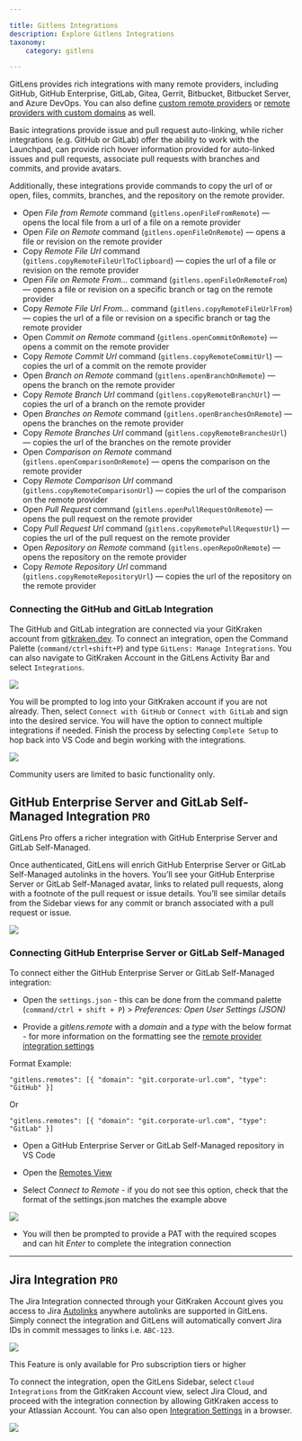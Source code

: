 ```yaml
---

title: Gitlens Integrations
description: Explore Gitlens Integrations
taxonomy:
    category: gitlens

---
```


GitLens provides rich integrations with many remote providers, including GitHub, GitHub Enterprise, GitLab, Gitea, Gerrit, Bitbucket, Bitbucket Server, and Azure DevOps. You can also define [custom remote providers](/gitlens/settings/#remote-provider-integration-settings) or [remote providers with custom domains](/gitlens/settings/#remote-provider-integration-settings) as well.

Basic integrations provide issue and pull request auto-linking, while richer integrations (e.g. GitHub or GitLab) offer the ability to work with the Launchpad, can provide rich hover information provided for auto-linked issues and pull requests, associate pull requests with branches and commits, and provide avatars.

Additionally, these integrations provide commands to copy the url of or open, files, commits, branches, and the repository on the remote provider.

- Open _File from Remote_ command (`gitlens.openFileFromRemote`) — opens the local file from a url of a file on a remote provider
- Open _File on Remote_ command (`gitlens.openFileOnRemote`) — opens a file or revision on the remote provider
- Copy _Remote File Url_ command (`gitlens.copyRemoteFileUrlToClipboard`) — copies the url of a file or revision on the remote provider
- Open _File on Remote From..._ command (`gitlens.openFileOnRemoteFrom`) — opens a file or revision on a specific branch or tag on the remote provider
- Copy _Remote File Url From..._ command (`gitlens.copyRemoteFileUrlFrom`) — copies the url of a file or revision on a specific branch or tag the remote provider
- Open _Commit on Remote_ command (`gitlens.openCommitOnRemote`) — opens a commit on the remote provider
- Copy _Remote Commit Url_ command (`gitlens.copyRemoteCommitUrl`) — copies the url of a commit on the remote provider
- Open _Branch on Remote_ command (`gitlens.openBranchOnRemote`) — opens the branch on the remote provider
- Copy _Remote Branch Url_ command (`gitlens.copyRemoteBranchUrl`) — copies the url of a branch on the remote provider
- Open _Branches on Remote_ command (`gitlens.openBranchesOnRemote`) — opens the branches on the remote provider
- Copy _Remote Branches Url_ command (`gitlens.copyRemoteBranchesUrl`) — copies the url of the branches on the remote provider
- Open _Comparison on Remote_ command (`gitlens.openComparisonOnRemote`) — opens the comparison on the remote provider
- Copy _Remote Comparison Url_ command (`gitlens.copyRemoteComparisonUrl`) — copies the url of the comparison on the remote provider
- Open _Pull Request_ command (`gitlens.openPullRequestOnRemote`) — opens the pull request on the remote provider
- Copy _Pull Request Url_ command (`gitlens.copyRemotePullRequestUrl`) — copies the url of the pull request on the remote provider
- Open _Repository on Remote_ command (`gitlens.openRepoOnRemote`) — opens the repository on the remote provider
- Copy _Remote Repository Url_ command (`gitlens.copyRemoteRepositoryUrl`) — copies the url of the repository on the remote provider

### Connecting the GitHub and GitLab Integration

The GitHub and GitLab integration are connected via your GitKraken account from [gitkraken.dev](https://gitkraken.dev/settings/integrations?source=help_center&product=gitlens). To connect an integration, open the Command Palette (`command/ctrl+shift+P`) and type `GitLens: Manage Integrations`. You can also navigate to GitKraken Account in the GitLens Activity Bar and select `Integrations`. 

<img src="/wp-content/uploads/gl-connect-remote-integration.png" srcset="/wp-content/uploads/gl-connect-remote-integration@2x.png" class="help-center-img img-bordered">

You will be prompted to log into your GitKraken account if you are not already. Then, select `Connect with GitHub` or `Connect with GitLab` and sign into the desired service. You will have the option to connect multiple integrations if needed. Finish the process by selecting `Complete Setup` to hop back into VS Code and begin working with the integrations. 

<img src="/wp-content/uploads/gl-connect-remote-integration-manager.png" class="help-center-img img-bordered">

<div class='callout callout--warning'>
    <p>Community users are limited to basic functionality only.</p>
</div>

## GitHub Enterprise Server and GitLab Self-Managed Integration `PRO`

GitLens Pro offers a richer integration with GitHub Enterprise Server and GitLab Self-Managed.

Once authenticated, GitLens will enrich GitHub Enterprise Server or GitLab Self-Managed autolinks in the hovers. You’ll see your GitHub Enterprise Server or GitLab Self-Managed avatar, links to related pull requests, along with a footnote of the pull request or issue details. You’ll see similar details from the Sidebar views for any commit or branch associated with a pull  request or issue.

<img src="/wp-content/uploads/gitlab-github-integration.png" class="help-center-img img-bordered">

### Connecting GitHub Enterprise Server or GitLab Self-Managed

To connect either the GitHub Enterprise Server or GitLab Self-Managed integration:

- Open the `settings.json` - this can be done from the command palette  (`command/ctrl + shift + P`) > _Preferences: Open User Settings (JSON)_

- Provide a _gitlens.remote_ with a _domain_ and a _type_ with the below format - for more information on the formatting see the [remote provider integration settings](/gitlens/settings/#remote-provider-integration-settings)

Format Example: 

```
"gitlens.remotes": [{ "domain": "git.corporate-url.com", "type": "GitHub" }]
```

Or

```
"gitlens.remotes": [{ "domain": "git.corporate-url.com", "type": "GitLab" }]
```

- Open a GitHub Enterprise Server or GitLab Self-Managed repository in VS Code

- Open the [Remotes View](/gitlens/side-bar/#remotes-view)

- Select <i class="fa-solid fa-plug"></i> _Connect to Remote_ - if you do not see this option, check that the format of the settings.json matches the example above

<img src="/wp-content/uploads/gl-connect-to-remote-ghe.png" class="help-center-img img-bordered">

- You will then be prompted to provide a PAT with the required scopes and can hit _Enter_ to complete the integration connection

***

## Jira Integration `PRO`

The Jira Integration connected through your GitKraken Account gives you access to Jira [Autolinks](/gitlens/gitlens-features#autolinks) anywhere autolinks are supported in GitLens. Simply connect the integration and GitLens will automatically convert Jira IDs in commit messages to links i.e. `ABC-123`.

<img src="/wp-content/uploads/gl-jira-integration.png" class="help-center-img img-bordered">

<div class='callout callout--warning'>
    <p>This Feature is only available for Pro subscription tiers or higher</p>
</div>

To connect the integration, open the GitLens Sidebar, select `Cloud Integrations` from the GitKraken Account view, select Jira Cloud, and proceed with the integration connection by allowing GitKraken access to your Atlassian Account. You can also open [Integration Settings](gitkraken.dev/settings/integrations?source=help_center&product=gitlens) in a browser.

<img src="/wp-content/uploads/gl-cloud-integrations.png" class="help-center-img img-bordered">
